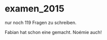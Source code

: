 examen_2015
===========


nur noch 119 Fragen zu schreiben. 

Fabian hat schon eine gemacht. Noémie auch!
